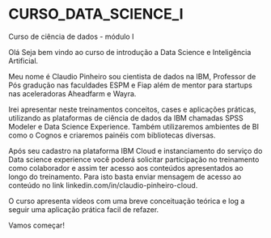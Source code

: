 # CURSO_DATA_SCIENCE_I

Curso de ciência de dados - módulo I

Olá Seja bem vindo ao curso de introdução a Data Science e Inteligência Artificial.

Meu nome é Claudio Pinheiro sou cientista de dados na IBM, Professor de Pós gradução nas faculdades ESPM e Fiap além de mentor para startups nas aceleradoras Aheadfarm e Wayra.

Irei apresentar neste treinamentos conceitos, cases e aplicações práticas, utilizando as plataformas de ciência de dados da IBM chamadas SPSS Modeler e Data Science Experience. Também utilizaremos ambientes de BI como o Cognos e criaremos painéis com bibliotecas diversas.

Após seu cadastro na plataforma IBM Cloud e instanciamento do serviço do Data science experience você poderá solicitar participação no treinamento como colaborador e assim ter acesso aos conteúdos apresentados ao longo do treinamento. Para isto basta enviar mensagem de acesso ao conteúdo no link linkedin.com/in/claudio-pinheiro-cloud.

O curso apresenta vídeos com uma breve conceituação teórica e log a seguir uma aplicação prática facil de refazer.

Vamos começar!

